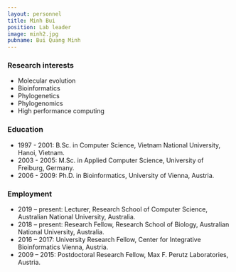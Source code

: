```yaml
---
layout: personnel
title: Minh Bui
position: Lab leader
image: minh2.jpg
pubname: Bui Quang Minh
---
```



### Research interests

* Molecular evolution
* Bioinformatics
* Phylogenetics
* Phylogenomics
* High performance computing

### Education

* 1997 - 2001: B.Sc. in Computer Science, Vietnam National University, Hanoi, Vietnam.
* 2003 - 2005: M.Sc. in Applied Computer Science, University of Freiburg, Germany.
* 2006 - 2009: Ph.D. in Bioinformatics, University of Vienna, Austria.


### Employment

* 2019 – present: Lecturer, Research School of Computer Science, Australian National University, Australia.
* 2018 – present: Research Fellow, Research School of Biology, Australian National University, Australia.
* 2016 – 2017: University Research Fellow, Center for Integrative Bioinformatics Vienna, Austria.
* 2009 – 2015: Postdoctoral Research Fellow, Max F. Perutz Laboratories, Austria.
